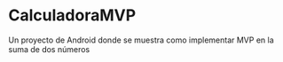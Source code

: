 # CalculadoraMVP
Un proyecto de Android donde se muestra como implementar MVP en la suma de dos números
